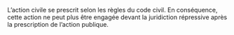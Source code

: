 L’action civile se prescrit selon les règles du code civil.
En conséquence, cette action ne peut plus être engagée devant la juridiction répressive après la prescription de l’action publique.